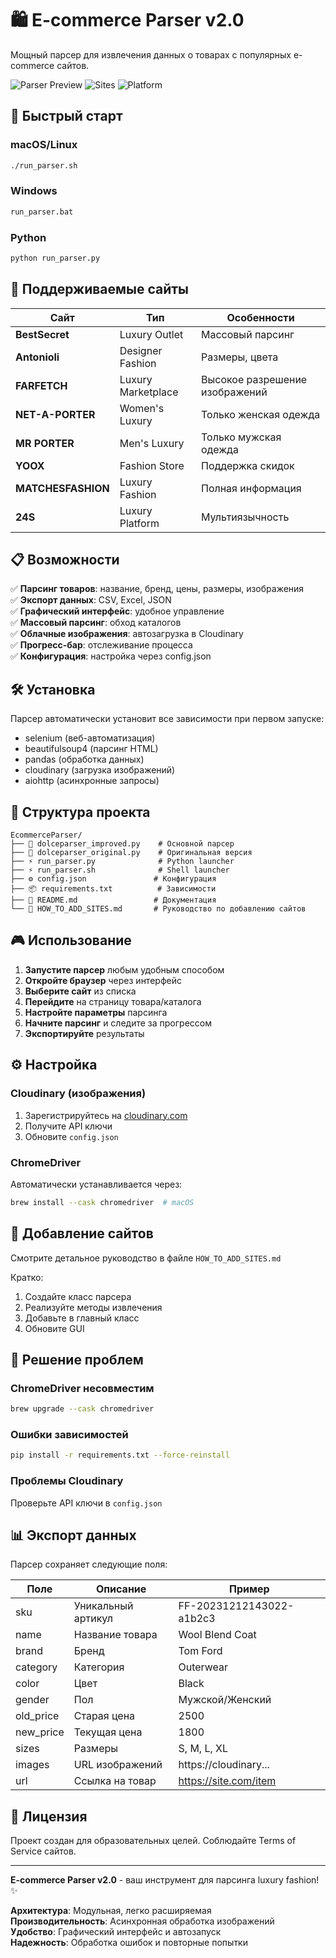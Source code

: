 # 🛍️ E-commerce Parser v2.0

Мощный парсер для извлечения данных о товарах с популярных e-commerce сайтов.

![Parser Preview](https://img.shields.io/badge/Python-3.8+-blue.svg)
![Sites](https://img.shields.io/badge/Sites-8-green.svg)
![Platform](https://img.shields.io/badge/Platform-macOS%20%7C%20Windows%20%7C%20Linux-lightgrey.svg)

## 🚀 Быстрый старт

### macOS/Linux
```bash
./run_parser.sh
```

### Windows
```cmd
run_parser.bat
```

### Python
```bash
python run_parser.py
```

## 🌟 Поддерживаемые сайты

| Сайт | Тип | Особенности |
|------|-----|-------------|
| **BestSecret** | Luxury Outlet | Массовый парсинг |
| **Antonioli** | Designer Fashion | Размеры, цвета |
| **FARFETCH** | Luxury Marketplace | Высокое разрешение изображений |
| **NET-A-PORTER** | Women's Luxury | Только женская одежда |
| **MR PORTER** | Men's Luxury | Только мужская одежда |
| **YOOX** | Fashion Store | Поддержка скидок |
| **MATCHESFASHION** | Luxury Fashion | Полная информация |
| **24S** | Luxury Platform | Мультиязычность |

## 📋 Возможности

✅ **Парсинг товаров**: название, бренд, цены, размеры, изображения  
✅ **Экспорт данных**: CSV, Excel, JSON  
✅ **Графический интерфейс**: удобное управление  
✅ **Массовый парсинг**: обход каталогов  
✅ **Облачные изображения**: автозагрузка в Cloudinary  
✅ **Прогресс-бар**: отслеживание процесса  
✅ **Конфигурация**: настройка через config.json  

## 🛠️ Установка

Парсер автоматически установит все зависимости при первом запуске:

- selenium (веб-автоматизация)
- beautifulsoup4 (парсинг HTML)
- pandas (обработка данных)
- cloudinary (загрузка изображений)
- aiohttp (асинхронные запросы)

## 📁 Структура проекта

```
EcommerceParser/
├── 🐍 dolceparser_improved.py    # Основной парсер
├── 🐍 dolceparser_original.py    # Оригинальная версия
├── ⚡ run_parser.py              # Python launcher
├── ⚡ run_parser.sh              # Shell launcher
├── ⚙️ config.json               # Конфигурация
├── 📦 requirements.txt          # Зависимости
├── 📖 README.md                 # Документация
└── 📝 HOW_TO_ADD_SITES.md       # Руководство по добавлению сайтов
```

## 🎮 Использование

1. **Запустите парсер** любым удобным способом
2. **Откройте браузер** через интерфейс  
3. **Выберите сайт** из списка
4. **Перейдите** на страницу товара/каталога
5. **Настройте параметры** парсинга
6. **Начните парсинг** и следите за прогрессом
7. **Экспортируйте** результаты

## ⚙️ Настройка

### Cloudinary (изображения)
1. Зарегистрируйтесь на [cloudinary.com](https://cloudinary.com/)
2. Получите API ключи
3. Обновите `config.json`

### ChromeDriver
Автоматически устанавливается через:
```bash
brew install --cask chromedriver  # macOS
```

## 🔧 Добавление сайтов

Смотрите детальное руководство в файле `HOW_TO_ADD_SITES.md`

Кратко:
1. Создайте класс парсера
2. Реализуйте методы извлечения
3. Добавьте в главный класс
4. Обновите GUI

## 🐛 Решение проблем

### ChromeDriver несовместим
```bash
brew upgrade --cask chromedriver
```

### Ошибки зависимостей
```bash
pip install -r requirements.txt --force-reinstall
```

### Проблемы Cloudinary
Проверьте API ключи в `config.json`

## 📊 Экспорт данных

Парсер сохраняет следующие поля:

| Поле | Описание | Пример |
|------|----------|--------|
| sku | Уникальный артикул | FF-20231212143022-a1b2c3 |
| name | Название товара | Wool Blend Coat |
| brand | Бренд | Tom Ford |
| category | Категория | Outerwear |
| color | Цвет | Black |
| gender | Пол | Мужской/Женский |
| old_price | Старая цена | 2500 |
| new_price | Текущая цена | 1800 |
| sizes | Размеры | S, M, L, XL |
| images | URL изображений | https://cloudinary... |
| url | Ссылка на товар | https://site.com/item |

## 📝 Лицензия

Проект создан для образовательных целей. Соблюдайте Terms of Service сайтов.

---

**E-commerce Parser v2.0** - ваш инструмент для парсинга luxury fashion! ✨

**Архитектура**: Модульная, легко расширяемая  
**Производительность**: Асинхронная обработка изображений  
**Удобство**: Графический интерфейс и автозапуск  
**Надежность**: Обработка ошибок и повторные попытки  